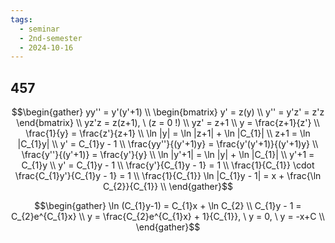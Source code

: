 ```yaml
---
tags:
  - seminar
  - 2nd-semester
  - 2024-10-16
---
```

## 457

$$\begin{gather}
yy'' = y'(y'+1) \\
\begin{bmatrix}
y' = z(y) \\
y'' = y'z' = z'z
\end{bmatrix} \\
yz'z = z(z+1), \ (z = 0 !) \\
yz' = z+1 \\
y = \frac{z+1}{z'} \\
\frac{1}{y} = \frac{z'}{z+1} \\
\ln |y| = \ln |z+1| + \ln |C_{1}| \\ 
z+1 =  \ln |C_{1}y| \\
y' = C_{1}y - 1 \\
\frac{yy''}{(y'+1)y} = \frac{y'(y'+1)}{(y'+1)y} \\
\frac{y''}{(y'+1)} = \frac{y'}{y} \\
\ln |y'+1| = \ln |y| + \ln |C_{1}| \\
y'+1 = C_{1}y \\
y' = C_{1}y - 1 \\
\frac{y'}{C_{1}y - 1} = 1 \\
\frac{1}{C_{1}} \cdot \frac{C_{1}y'}{C_{1}y - 1} = 1 \\
\frac{1}{C_{1}} \ln |C_{1}y - 1| = x + \frac{\ln C_{2}}{C_{1}} \\
\end{gather}$$

$$\begin{gather}
\ln (C_{1}y-1) = C_{1}x + \ln C_{2} \\
C_{1}y - 1 = C_{2}e^{C_{1}x} \\
y = \frac{C_{2}e^{C_{1}x} + 1}{C_{1}}, \ y = 0, \ y = -x+C \\
\end{gather}$$
